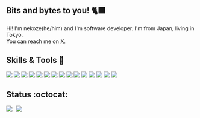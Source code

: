 ## Bits and bytes to you! :black_cat:
Hi! I'm nekoze(he/him) and I'm software developer. I'm from Japan, living in Tokyo.<br>
You can reach me on [X](https://twitter.com/nekoze_da).

## Skills & Tools :paw_prints:

![](https://img.shields.io/static/v1?label=Keyboard&message=Zoom75%20TIGA&style=flat&logoColor=white&color=248A7E)
![](https://img.shields.io/static/v1?label=Mouse&message=MX%20Master%203S&style=flat&logo=logitech&logoColor=white&color=248A7E)
![](https://img.shields.io/static/v1?label=OS&message=macOS&style=flat&logo=apple&logoColor=white&color=248A7E)
![](https://img.shields.io/static/v1?label=Editor&message=Windsurf&logoColor=white&color=248A7E)
![](https://img.shields.io/static/v1?label=Language&message=HTML/CSS/JavaScript&style=flat&logo=html5&logoColor=white&color=248A7E)
![](https://img.shields.io/static/v1?label=Language&message=TypeScript&style=flat&logo=typescript&logoColor=white&color=248A7E)
![](https://img.shields.io/static/v1?label=Language&message=Python&style=flat&logo=python&logoColor=white&color=248A7E)
![](https://img.shields.io/static/v1?label=Language&message=Go&style=flat&logo=go&logoColor=white&color=248A7E)
![](https://img.shields.io/static/v1?label=Language&message=Ruby&style=flat&logo=ruby&logoColor=white&color=248A7E)
![](https://img.shields.io/static/v1?label=Code&message=Node.js&style=flat&logo=nodedotjs&logoColor=white&color=248A7E)
![](https://img.shields.io/static/v1?label=Code&message=Vue&style=flat&logo=vue.js&logoColor=white&color=248A7E)
![](https://img.shields.io/static/v1?label=Code&message=React&style=flat&logo=react&logoColor=white&color=248A7E)
![](https://img.shields.io/static/v1?label=Tools&message=Docker&style=flat&logo=docker&logoColor=white&color=248A7E)
![](https://img.shields.io/static/v1?label=Cloud&message=AWS&style=flat&logo=amazon%20aws&logoColor=white&color=248A7E)
![](https://img.shields.io/static/v1?label=Cloud&message=GCP&style=flat&logo=Google%20Cloud&logoColor=white&color=248A7E)


## Status :octocat:
<div style="display: flex; gap: 10px; align-items: start;">
  <a href="https://github.com/anuraghazra/github-readme-stats">
    <picture>
      <source
        srcset="https://github-readme-stats-xi-plum-88.vercel.app/api?username=nekoze1210&show_icons=true&title_color=248A7E&icon_color=5B623C&text_color=ffffff&bg_color=00000000&count_private=true&hide_border=true&hide_title=true"
        media="(prefers-color-scheme: dark)"
      />
      <source
        srcset="https://github-readme-stats-xi-plum-88.vercel.app/api?username=nekoze1210&show_icons=true&title_color=248A7E&icon_color=5B623C&text_color=000000&bg_color=00000000&count_private=true&hide_border=true&hide_title=true"
        media="(prefers-color-scheme: light), (prefers-color-scheme: no-preference)"
      />
      <img src="https://github-readme-stats-xi-plum-88.vercel.app/api?username=nekoze1210&show_icons=true&title_color=248A7E&icon_color=5B623C&text_color=000000&bg_color=00000000&count_private=true&hide_border=true&hide_title=true" />
    </picture>
  </a>
  <a href="https://github.com/anuraghazra/github-readme-stats">
    <picture>
      <source
        srcset="https://github-readme-stats-xi-plum-88.vercel.app/api/top-langs/?username=nekoze1210&title_color=248A7E&icon_color=5B623C&text_color=ffffff&bg_color=00000000&count_private=true&hide_border=true&layout=compact&hide_title=true"
        media="(prefers-color-scheme: dark)"
      />
      <source
        srcset="https://github-readme-stats-xi-plum-88.vercel.app/api/top-langs/?username=nekoze1210&title_color=248A7E&icon_color=5B623C&text_color=000000&bg_color=00000000&count_private=true&hide_border=true&layout=compact&hide_title=true"
        media="(prefers-color-scheme: light), (prefers-color-scheme: no-preference)"
      />
      <img src="https://github-readme-stats-xi-plum-88.vercel.app/api/top-langs/?username=nekoze1210&title_color=248A7E&icon_color=5B623C&text_color=000000&bg_color=00000000&count_private=true&hide_border=true&layout=compact&hide_title=true" />
    </picture>
  </a>
</div>
